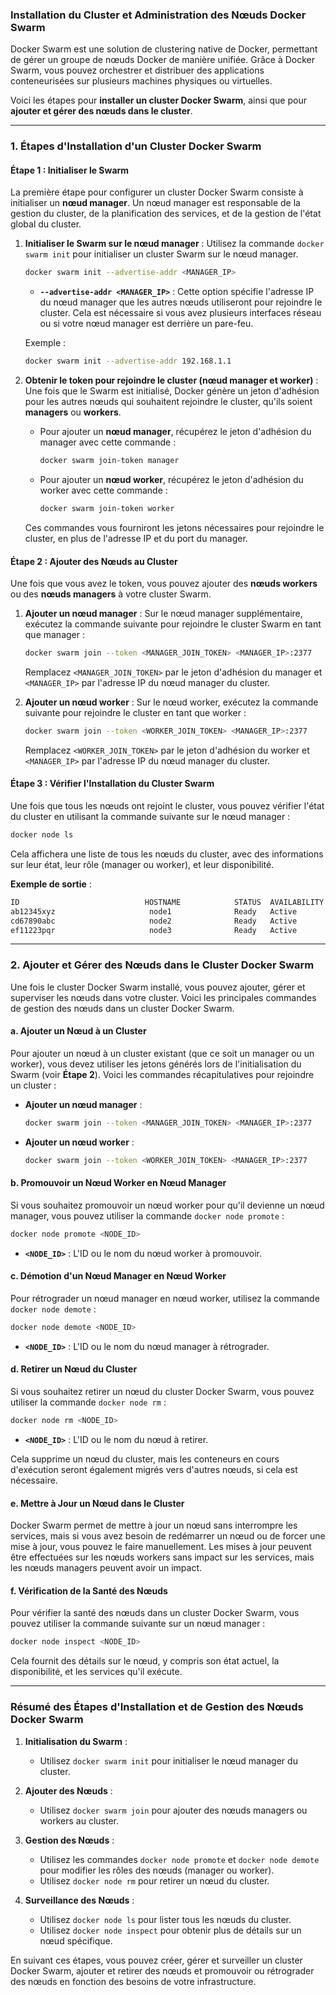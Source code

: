 ### **Installation du Cluster et Administration des Nœuds Docker Swarm**

Docker Swarm est une solution de clustering native de Docker, permettant de gérer un groupe de nœuds Docker de manière unifiée. Grâce à Docker Swarm, vous pouvez orchestrer et distribuer des applications conteneurisées sur plusieurs machines physiques ou virtuelles.

Voici les étapes pour **installer un cluster Docker Swarm**, ainsi que pour **ajouter et gérer des nœuds dans le cluster**.

---

### **1. Étapes d'Installation d'un Cluster Docker Swarm**

#### **Étape 1 : Initialiser le Swarm**

La première étape pour configurer un cluster Docker Swarm consiste à initialiser un **nœud manager**. Un nœud manager est responsable de la gestion du cluster, de la planification des services, et de la gestion de l'état global du cluster.

1. **Initialiser le Swarm sur le nœud manager** :
   Utilisez la commande `docker swarm init` pour initialiser un cluster Swarm sur le nœud manager.
   
   ```bash
   docker swarm init --advertise-addr <MANAGER_IP>
   ```

   - **`--advertise-addr <MANAGER_IP>`** : Cette option spécifie l'adresse IP du nœud manager que les autres nœuds utiliseront pour rejoindre le cluster. Cela est nécessaire si vous avez plusieurs interfaces réseau ou si votre nœud manager est derrière un pare-feu.
   
   Exemple :
   ```bash
   docker swarm init --advertise-addr 192.168.1.1
   ```

2. **Obtenir le token pour rejoindre le cluster (nœud manager et worker)** :
   Une fois que le Swarm est initialisé, Docker génère un jeton d'adhésion pour les autres nœuds qui souhaitent rejoindre le cluster, qu'ils soient **managers** ou **workers**.

   - Pour ajouter un **nœud manager**, récupérez le jeton d'adhésion du manager avec cette commande :
     ```bash
     docker swarm join-token manager
     ```

   - Pour ajouter un **nœud worker**, récupérez le jeton d'adhésion du worker avec cette commande :
     ```bash
     docker swarm join-token worker
     ```

   Ces commandes vous fourniront les jetons nécessaires pour rejoindre le cluster, en plus de l'adresse IP et du port du manager.

#### **Étape 2 : Ajouter des Nœuds au Cluster**

Une fois que vous avez le token, vous pouvez ajouter des **nœuds workers** ou des **nœuds managers** à votre cluster Swarm.

1. **Ajouter un nœud manager** :
   Sur le nœud manager supplémentaire, exécutez la commande suivante pour rejoindre le cluster Swarm en tant que manager :
   
   ```bash
   docker swarm join --token <MANAGER_JOIN_TOKEN> <MANAGER_IP>:2377
   ```
   Remplacez `<MANAGER_JOIN_TOKEN>` par le jeton d'adhésion du manager et `<MANAGER_IP>` par l'adresse IP du nœud manager du cluster.

2. **Ajouter un nœud worker** :
   Sur le nœud worker, exécutez la commande suivante pour rejoindre le cluster en tant que worker :
   
   ```bash
   docker swarm join --token <WORKER_JOIN_TOKEN> <MANAGER_IP>:2377
   ```

   Remplacez `<WORKER_JOIN_TOKEN>` par le jeton d'adhésion du worker et `<MANAGER_IP>` par l'adresse IP du nœud manager du cluster.

#### **Étape 3 : Vérifier l'Installation du Cluster Swarm**

Une fois que tous les nœuds ont rejoint le cluster, vous pouvez vérifier l'état du cluster en utilisant la commande suivante sur le nœud manager :

```bash
docker node ls
```

Cela affichera une liste de tous les nœuds du cluster, avec des informations sur leur état, leur rôle (manager ou worker), et leur disponibilité.

**Exemple de sortie** :
```bash
ID                            HOSTNAME            STATUS  AVAILABILITY  MANAGER STATUS
ab12345xyz                     node1              Ready   Active        Leader
cd67890abc                     node2              Ready   Active        Reachable
ef11223pqr                     node3              Ready   Active        Reachable
```

---

### **2. Ajouter et Gérer des Nœuds dans le Cluster Docker Swarm**

Une fois le cluster Docker Swarm installé, vous pouvez ajouter, gérer et superviser les nœuds dans votre cluster. Voici les principales commandes de gestion des nœuds dans un cluster Docker Swarm.

#### **a. Ajouter un Nœud à un Cluster**

Pour ajouter un nœud à un cluster existant (que ce soit un manager ou un worker), vous devez utiliser les jetons générés lors de l'initialisation du Swarm (voir **Étape 2**). Voici les commandes récapitulatives pour rejoindre un cluster :

- **Ajouter un nœud manager** :
  ```bash
  docker swarm join --token <MANAGER_JOIN_TOKEN> <MANAGER_IP>:2377
  ```

- **Ajouter un nœud worker** :
  ```bash
  docker swarm join --token <WORKER_JOIN_TOKEN> <MANAGER_IP>:2377
  ```

#### **b. Promouvoir un Nœud Worker en Nœud Manager**

Si vous souhaitez promouvoir un nœud worker pour qu'il devienne un nœud manager, vous pouvez utiliser la commande `docker node promote` :

```bash
docker node promote <NODE_ID>
```

- **`<NODE_ID>`** : L'ID ou le nom du nœud worker à promouvoir.

#### **c. Démotion d'un Nœud Manager en Nœud Worker**

Pour rétrograder un nœud manager en nœud worker, utilisez la commande `docker node demote` :

```bash
docker node demote <NODE_ID>
```

- **`<NODE_ID>`** : L'ID ou le nom du nœud manager à rétrograder.

#### **d. Retirer un Nœud du Cluster**

Si vous souhaitez retirer un nœud du cluster Docker Swarm, vous pouvez utiliser la commande `docker node rm` :

```bash
docker node rm <NODE_ID>
```

- **`<NODE_ID>`** : L'ID ou le nom du nœud à retirer.

Cela supprime un nœud du cluster, mais les conteneurs en cours d'exécution seront également migrés vers d'autres nœuds, si cela est nécessaire.

#### **e. Mettre à Jour un Nœud dans le Cluster**

Docker Swarm permet de mettre à jour un nœud sans interrompre les services, mais si vous avez besoin de redémarrer un nœud ou de forcer une mise à jour, vous pouvez le faire manuellement. Les mises à jour peuvent être effectuées sur les nœuds workers sans impact sur les services, mais les nœuds managers peuvent avoir un impact.

#### **f. Vérification de la Santé des Nœuds**

Pour vérifier la santé des nœuds dans un cluster Docker Swarm, vous pouvez utiliser la commande suivante sur un nœud manager :

```bash
docker node inspect <NODE_ID>
```

Cela fournit des détails sur le nœud, y compris son état actuel, la disponibilité, et les services qu'il exécute.

---

### **Résumé des Étapes d'Installation et de Gestion des Nœuds Docker Swarm**

1. **Initialisation du Swarm** :
   - Utilisez `docker swarm init` pour initialiser le nœud manager du cluster.

2. **Ajouter des Nœuds** :
   - Utilisez `docker swarm join` pour ajouter des nœuds managers ou workers au cluster.

3. **Gestion des Nœuds** :
   - Utilisez les commandes `docker node promote` et `docker node demote` pour modifier les rôles des nœuds (manager ou worker).
   - Utilisez `docker node rm` pour retirer un nœud du cluster.

4. **Surveillance des Nœuds** :
   - Utilisez `docker node ls` pour lister tous les nœuds du cluster.
   - Utilisez `docker node inspect` pour obtenir plus de détails sur un nœud spécifique.

En suivant ces étapes, vous pouvez créer, gérer et surveiller un cluster Docker Swarm, ajouter et retirer des nœuds et promouvoir ou rétrograder des nœuds en fonction des besoins de votre infrastructure.